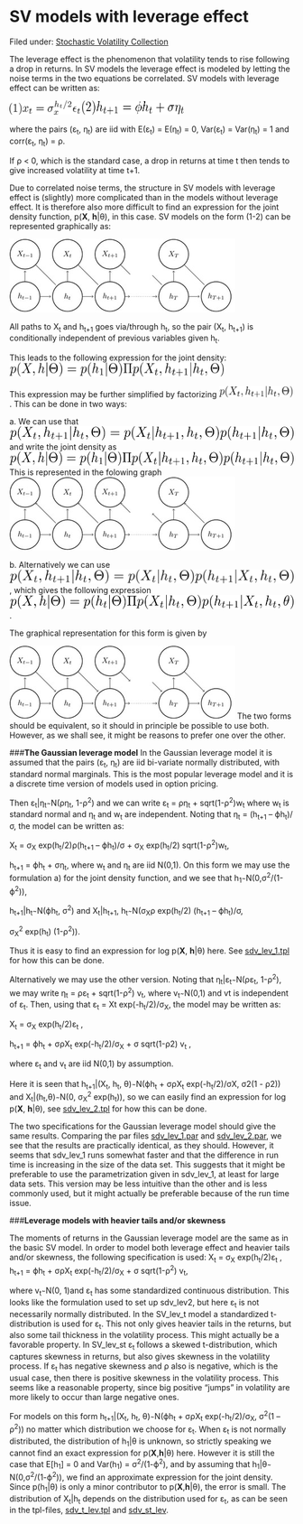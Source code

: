 #  SV models with leverage effect

Filed under: [Stochastic Volatility Collection][10]

 The leverage effect is the phenomenon that volatility tends to rise following a drop in returns. In SV models the leverage effect is modeled by letting the noise terms in the two equations be correlated. SV models with leverage effect can be written as:  
 
<img src="./../the-basic-sv-model-and-simple-extensions-1/eq1.png" alt="Xt = σX exp(h2) εt" width="125" height="25">

<img src="./../the-basic-sv-model-and-simple-extensions-1/eq2.png" alt="ht 1 = φht σηt" width="180" height="25">
  
 where the pairs (ε<sub>t</sub>, η<sub>t</sub>) are iid with E(ε<sub>t</sub>) = E(η<sub>t</sub>) = 0, Var(ε<sub>t</sub>) = Var(η<sub>t</sub>) = 1 and  corr(ε<sub>t</sub>, η<sub>t</sub>) = ρ.   
 
 If ρ < 0, which is the standard case, a drop in returns at time t then tends to give increased volatility at time t+1. 

 Due to correlated noise terms, the structure in SV models with leverage effect is (slightly) more complicated than in the models without leverage effect. It is therefore also more difficult to find an expression for the joint density function, p(<strong>X</strong>, <strong>h</strong>|θ), in this case.  SV models on the form (1-2) can be represented graphically as: 
 
 ![Fig_1][1]
 
All paths to  X<sub>t</sub> and h<sub>t+1</sub> goes via/through h<sub>t</sub>, so the pair (X<sub>t</sub>, h<sub>t+1</sub>) is conditionally independent of previous variables given h<sub>t</sub>. 
   
  This leads to the following expression for the joint density: 
 <img src="./probability1.png" alt="" width="380" height="25">
 
 This expression may be further simplified by factorizing  <img src="./probability2.png" alt="" width="130" height="20">. This can be done in two ways: 
 
 a. We can use that  <img src="./probability3.png" alt="" width="600" height="25"> and write the joint density as  <img src="./probability4.png" alt="" width="600" height="25"> This is represented in the folowing graph  
   ![Fig_2][2] 
  
  b. Alternatively we can use <img src="./probability5.png" alt="" width="600" height="25">, which gives the following expression <img src="./probability6.png" alt="" width="600" height="25">. 
  
  The graphical representation for this form is given by 
  
 ![Fig_3][3]
 The two forms should be equivalent, so it should in principle be possible to use both. However, as we shall see, it might be reasons to prefer one over the other.    
 
###<strong>The Gaussian leverage model</strong>
 In the Gaussian leverage model it is assumed that the pairs (ε<sub>t</sub>, η<sub>t</sub>) are iid bi-variate normally distributed, with standard normal marginals. This is the most popular leverage model and it is a discrete time version of models used in option pricing. 
 
 Then  ε<sub>t</sub>|η<sub>t</sub> ̴ N(ρη<sub>t</sub>, 1-ρ<sup>2</sup>) and we can write ε<sub>t</sub> =  ρη<sub>t</sub> + sqrt(1-ρ<sup>2</sup>)w<sub>t</sub>  where w<sub>t</sub> is standard normal and η<sub>t</sub> and w<sub>t</sub> are independent. Noting that η<sub>t</sub> = (h<sub>t+1</sub> – ϕh<sub>t</sub>)/σ, the model can be written as: 
 
 X<sub>t</sub> = σ<sub>X</sub> exp(h<sub>t</sub>/2)ρ(h<sub>t+1</sub> – ϕh<sub>t</sub>)/σ + σ<sub>X</sub> exp(h<sub>t</sub>/2) sqrt(1-ρ<sup>2</sup>)w<sub>t</sub>, 
 
 h<sub>t+1</sub> = ϕh<sub>t</sub> + ση<sub>t</sub>, where w<sub>t</sub> and η<sub>t</sub> are iid N(0,1).   On this form we may use the formulation a) for the joint density function, and we see that  h<sub>1</sub> ̴ N(0,σ<sup>2</sup>/(1-ϕ<sup>2</sup>)), 
 
 h<sub>t+1</sub>|h<sub>t</sub> ̴ N(ϕh<sub>t</sub>, σ<sup>2</sup>) and  X<sub>t</sub>|h<sub>t+1</sub>, h<sub>t</sub> ̴ N(σ<sub>X</sub>ρ exp(h<sub>t</sub>/2) (h<sub>t+1</sub> – ϕh<sub>t</sub>)/σ,

 σ<sub>X</sub><sup>2</sup> exp(h<sub>t</sub>) (1-ρ<sup>2</sup>)). 
 
 Thus it is easy to find an expression for log p(<strong>X</strong>, <strong>h</strong>|θ) here. See [sdv_lev_1.tpl][1] for how this can be done.   
 
 Alternatively we may use the other version. Noting that η<sub>t</sub>|ε<sub>t</sub> ̴ N(ρε<sub>t</sub>, 1-ρ<sup>2</sup>), we may write η<sub>t</sub> =  ρε<sub>t</sub> + sqrt(1-ρ<sup>2</sup>) v<sub>t</sub>, where v<sub>t</sub> ̴ N(0,1) and vt is independent of ε<sub>t</sub>. Then, using that   ε<sub>t</sub> = Xt exp(-h<sub>t</sub>/2)/σ<sub>X</sub>, the model may be written as: 
 
 X<sub>t</sub> = σ<sub>X</sub> exp(h<sub>t</sub>/2)ε<sub>t</sub> ,  
 
 h<sub>t+1</sub> = ϕh<sub>t</sub> + σρX<sub>t</sub> exp(-h<sub>t</sub>/2)/σ<sub>X</sub> + σ sqrt(1-ρ2) v<sub>t</sub> , 
 
 where ε<sub>t</sub> and v<sub>t</sub> are iid N(0,1) by assumption.  
 
 Here it is seen that h<sub>t+1</sub>|(X<sub>t</sub>, h<sub>t</sub>, θ) ̴ N(ϕh<sub>t</sub> + σρX<sub>t</sub> exp(-h<sub>t</sub>/2)/σX, σ2(1 - ρ2)) and  X<sub>t</sub>|(h<sub>t</sub>,θ) ̴ N(0, σ<sub>X</sub><sup>2</sup> exp(h<sub>t</sub>)), so we can easily find an expression for log p(<strong>X</strong>, <strong>h</strong>|θ), see [sdv_lev_2.tpl][2] for how this can be done.  
 
 The two specifications for the Gaussian leverage model should give the same results. Comparing the par files [sdv_lev_1.par][3] and [sdv_lev_2.par][4], we see that the results are practically identical, as they should. However, it seems that sdv_lev_1 runs somewhat faster and that the difference in run time is increasing in the size of the data set. This suggests that it might be preferable to use the parametrization given in sdv_lev_1, at least for large data sets. This version may be less intuitive than the other and is less commonly used, but it might actually be preferable because of the run time issue.   
 
###<strong>Leverage models with heavier tails and/or skewness</strong>
 
 The moments of returns in the Gaussian leverage model are the same as in the basic SV model. In order to model both leverage effect and heavier tails and/or skewness, the following specification is used: X<sub>t</sub> = σ<sub>X</sub> exp(h<sub>t</sub>/2)ε<sub>t</sub> , 
 h<sub>t+1</sub> = ϕh<sub>t</sub> + σρX<sub>t</sub> exp(-h<sub>t</sub>/2)/σ<sub>X</sub> + σ sqrt(1-ρ<sup>2</sup>) v<sub>t</sub>, 
 
 where v<sub>t</sub> ̴ N(0, 1)and ε<sub>t</sub> has some standardized continuous distribution. This looks like the formulation used to set up sdv_lev2, but here ε<sub>t</sub> is not necessarily normally distributed. In the SV_lev_t model a standardized t-distribution is used for ε<sub>t</sub>. This not only gives heavier tails in the returns, but also some tail thickness in the volatility process. This might actually be a favorable property. In SV_lev_st  ε<sub>t </sub>follows a skewed t-distribution, which captures skewness in returns, but also gives skewness in the volatility process. If ε<sub>t </sub>has negative skewness and ρ also is negative, which is the usual case, then there is positive skewness in the volatility process. This seems like a reasonable property, since big positive “jumps” in volatility are more likely to occur than large negative ones.   
 
 For models on this form h<sub>t+1</sub>|(X<sub>t</sub>, h<sub>t</sub>, θ) ̴ N(ϕh<sub>t</sub> + σρX<sub>t</sub> exp(-h<sub>t</sub>/2)/σ<sub>X</sub>, σ<sup>2</sup>(1 – ρ<sup>2</sup>)) no matter which distribution we choose for ε<sub>t</sub>. When ε<sub>t</sub>  is not normally distributed, the distribution of h<sub>1</sub>|θ is unknown, so strictly speaking we cannot find an exact expression for p(<strong>X</strong>,<strong>h</strong>|θ) here. However it is still the case that E[h<sub>1</sub>] = 0 and Var(h<sub>1</sub>) = σ<sup>2</sup>/(1-ϕ<sup>2</sup>), and by assuming that h<sub>1</sub>|θ ̴ N(0,σ<sup>2</sup>/(1-ϕ<sup>2</sup>)), we find an approximate expression for the joint density. Since p(h<sub>1</sub>|θ) is only a minor contributor to p(<strong>X</strong>,<strong>h</strong>|θ), the error is small. The distribution of X<sub>t</sub>|h<sub>t</sub> depends on the distribution used for ε<sub>t</sub>, as can be seen in the tpl-files, [sdv_t_lev.tpl][5] and [sdv_st_lev][6]. 


[1]: Figure-2.jpeg "Fig_1"
[2]: Figure-3.jpeg "Fig_2"
[3]: Figure-4.jpeg "Fig_3"
[4]: sdv_lev_1.tpl "sdv_lev_1.tpl"
[5]: sdv_lev_2.tpl "sdv_lev_2.tpl"
[6]: sdv_lev_1.par "sdv_lev_1.par"
[7]: sdv_lev_2.par "sdv_lev_2.par"
[8]: sdv_t_lev.tpl "sdv_t_lev.tpl"
[9]: sdv_st_lev.tpl "sdv_st_lev.tpl"
[10]: ./../
